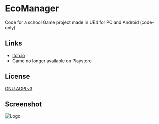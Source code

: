 # EcoManager

Code for a school Game project made in UE4 for PC and Android (code-only)

## Links

 - [itch.io](https://ecoplayers.itch.io/eco-manager)
 - Game no longer available on Playstore

## License

[GNU AGPLv3 ](https://choosealicense.com/licenses/agpl-3.0/)

## Screenshot
![Logo](https://img.itch.zone/aW1nLzg2Njc0NDcuanBn/original/%2ByxZ%2BL.jpg)
